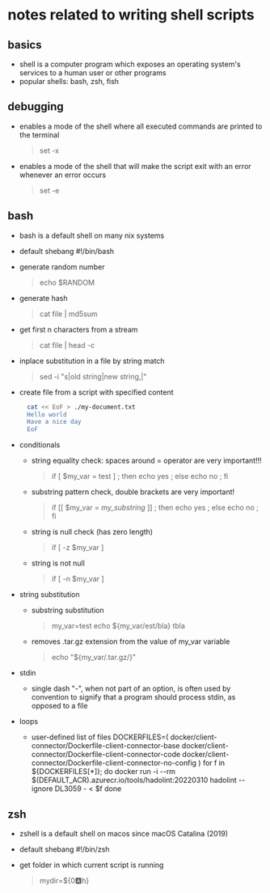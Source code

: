 # notes related to writing shell scripts

## basics

- shell is a computer program which exposes an operating system's services to a human user or other programs
- popular shells: bash, zsh, fish


## debugging

- enables a mode of the shell where all executed commands are printed to the terminal
  > set -x

- enables a mode of the shell that will make the script exit with an error whenever an error occurs
  > set -e


## bash

- bash is a default shell on many nix systems
- default shebang #!/bin/bash
- generate random number
  > echo $RANDOM
- generate hash
  > cat file | md5sum
- get first n characters from a stream
  > cat file | head -c <n>
- inplace substitution in a file by string match
  > sed -i "s|old string|new string,|" <filename>
- create file from a script with specified content
  ```bash
    cat << EoF > ./my-document.txt
    Hello world
    Have a nice day
    EoF
  ```
- conditionals
  - string equality check: spaces around = operator are very important!!!
    > if [ $my_var = test ] ; then echo yes ; else echo no ; fi
  - substring pattern check, double brackets are very important!
    > if [[ $my_var = *my_substring* ]] ; then echo yes ; else echo no ; fi
  - string is null check (has zero length)
    > if [ -z $my_var ]
  - string is not null
    > if [ -n $my_var ]

- string substitution
  - substring substitution
    > my_var=test
    > echo ${my_var/est/bla}
    tbla
  - removes .tar.gz extension from the value of my_var variable
    > echo "${my_var/.tar.gz/}"

- stdin
  - single dash "-", when not part of an option, is often used by convention to signify that a program should process stdin, as opposed to a file

- loops
  - user-defined list of files
    DOCKERFILES=(
      docker/client-connector/Dockerfile-client-connector-base
      docker/client-connector/Dockerfile-client-connector-code
      docker/client-connector/Dockerfile-client-connector-no-config
    )
    for f in ${DOCKERFILES[*]}; do
      docker run -i --rm $(DEFAULT_ACR).azurecr.io/tools/hadolint:20220310 hadolint --ignore DL3059 - < $f
    done


## zsh

- zshell is a default shell on macos since macOS Catalina (2019)
- default shebang #!/bin/zsh

- get folder in which current script is running
  > mydir=${0:a:h}
